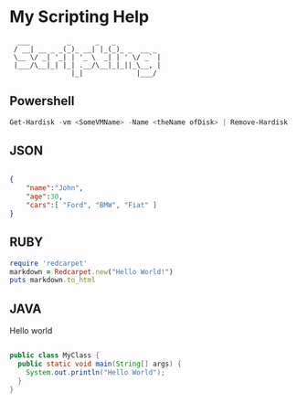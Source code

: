 # My Scripting Help

```` Text
  ___         _      _   _
 / __| __ _ _(_)_ __| |_(_)_ _  __ _
 \__ \/ _| '_| | '_ \  _| | ' \/ _` |
 |___/\__|_| |_| .__/\__|_|_||_\__, |
               |_|             |___/
````

## Powershell

```` Powershell
Get-Hardisk -vm <SomeVMName> -Name <theName ofDisk> | Remove-Hardisk
````

## JSON

```` JSON

{
    "name":"John",
    "age":30,
    "cars":[ "Ford", "BMW", "Fiat" ]
}

````

## RUBY

```ruby
require 'redcarpet'
markdown = Redcarpet.new("Hello World!")
puts markdown.to_html
```

## JAVA

Hello world

```` Java

public class MyClass {
  public static void main(String[] args) {
    System.out.println("Hello World");
  }
}

````
